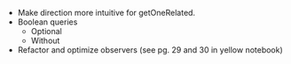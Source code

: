 - Make direction more intuitive for getOneRelated.
- Boolean queries
  - Optional
  - Without
- Refactor and optimize observers (see pg. 29 and 30 in yellow notebook)
